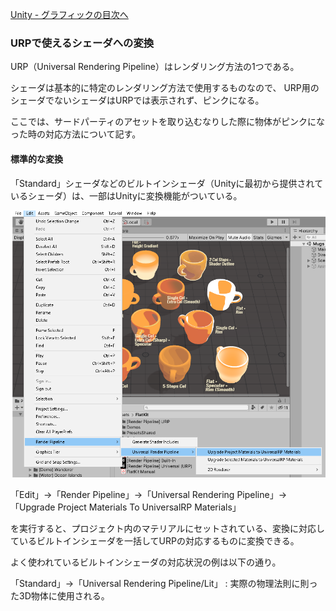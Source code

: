 [Unity - グラフィックの目次へ](./../index.md)

### URPで使えるシェーダへの変換

URP（Universal Rendering Pipeline）はレンダリング方法の1つである。

シェーダは基本的に特定のレンダリング方法で使用するものなので、
URP用のシェーダでないシェーダはURPでは表示されず、ピンクになる。

ここでは、サードパーティのアセットを取り込むなりした際に物体がピンクになった時の対応方法について記す。

#### 標準的な変換

「Standard」シェーダなどのビルトインシェーダ（Unityに最初から提供されているシェーダ）は、一部はUnityに変換機能がついている。

![convert_material_to_urp](./media/convert_material_to_urp.png)

「Edit」→「Render Pipeline」→「Universal Rendering Pipeline」→「Upgrade Project Materials To UniversalRP Materials」

を実行すると、プロジェクト内のマテリアルにセットされている、変換に対応しているビルトインシェーダを一括してURPの対応するものに変換できる。

よく使われているビルトインシェーダの対応状況の例は以下の通り。

「Standard」→「Universal Rendering Pipeline/Lit」
: 実際の物理法則に則った3D物体に使用される。


